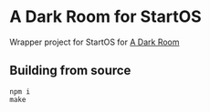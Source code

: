 # A Dark Room for StartOS

Wrapper project for StartOS for [A Dark Room](https://github.com/doublespeakgames/adarkroom)

## Building from source

```
npm i
make
